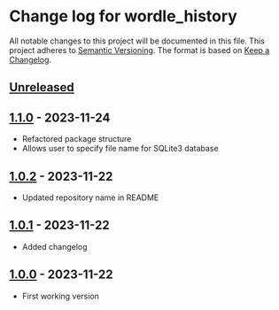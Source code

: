 # Change log for wordle_history
All notable changes to this project will be documented in this file.
This project adheres to [Semantic Versioning].
The format is based on [Keep a Changelog].
	
## [Unreleased]

## [1.1.0] - 2023-11-24
- Refactored package structure
- Allows user to specify file name for SQLite3 database
   
## [1.0.2] - 2023-11-22
- Updated repository name in README

## [1.0.1] - 2023-11-22
- Added changelog

## [1.0.0] - 2023-11-22
- First working version

[Semantic Versioning]: http://semver.org
[Keep a Changelog]: http://keepachangelog.com
[Unreleased]: https://github.com/philhanna/wordle_history/compare/1.1.0..HEAD
[1.1.0]: https://github.com/philhanna/wordle_history/compare/1.0.2..1.1.0
[1.0.2]: https://github.com/philhanna/wordle_history/compare/1.0.1..1.0.2
[1.0.1]: https://github.com/philhanna/wordle_history/compare/1.0.0..1.0.1
[1.0.0]: https://github.com/philhanna/wordle_history/compare/51143a3..1.0.0
